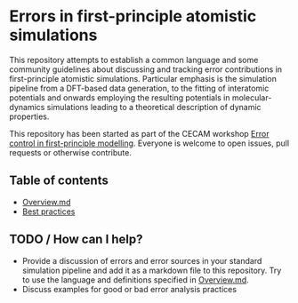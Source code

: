 # Errors in first-principle atomistic simulations

This repository attempts to establish a common language and some community guidelines
about discussing and tracking error contributions in first-principle atomistic simulations.
Particular emphasis is the simulation pipeline from a DFT-based data generation,
to the fitting of interatomic potentials and onwards employing the resulting potentials
in molecular-dynamics simulations leading to a theoretical description of dynamic properties.

This repository has been started as part of the CECAM workshop
[Error control in first-principle modelling](https://www.cecam.org/workshop-details/1115).
Everyone is welcome to open issues, pull requests or otherwise contribute.

## Table of contents
- [Overview.md](Overview.md)
- [Best practices](Practices.md)

## TODO / How can I help?
- Provide a discussion of errors and error sources in your standard simulation pipeline
  and add it as a markdown file to this repository. Try to use the language and definitions
  specified in [Overview.md](Overview.md).
- Discuss examples for good or bad error analysis practices
